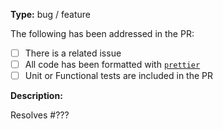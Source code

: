**Type:** bug / feature

The following has been addressed in the PR:

* [ ] There is a related issue
* [ ] All code has been formatted with [`prettier`](https://prettier.io/)
* [ ] Unit or Functional tests are included in the PR

<!--
Our bots should ensure:

* [ ] All contributors have signed a CLA
* [ ] The PR passes CI testing
* [ ] Code coverage is maintained
* [ ] The PR has been reviewed and approved
-->

**Description:**

Resolves #???
